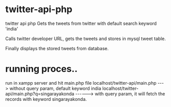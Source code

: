 # twitter-api-php
twitter api php
Gets the tweets from twitter with default search keyword 'india'

Calls twitter developer URL, gets the tweets and stores in mysql tweet table.

Finally displays the stored tweets from database.

running proces..
=================

run in xampp server and hit main.php file
localhost/twitter-api/main.php ---> without query param, default keyword india
localhost/twitter-api/main.php?q=singarayakonda ------> with query param, it will fetch the records with keyword singarayakonda.



